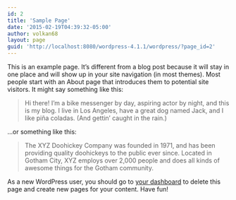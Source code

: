 ```yaml
---
id: 2
title: 'Sample Page'
date: '2015-02-19T04:39:32-05:00'
author: volkan68
layout: page
guid: 'http://localhost:8080/wordpress-4.1.1/wordpress/?page_id=2'
---
```


This is an example page. It’s different from a blog post because it will stay in one place and will show up in your site navigation (in most themes). Most people start with an About page that introduces them to potential site visitors. It might say something like this:

> Hi there! I’m a bike messenger by day, aspiring actor by night, and this is my blog. I live in Los Angeles, have a great dog named Jack, and I like piña coladas. (And gettin’ caught in the rain.)

…or something like this:

> The XYZ Doohickey Company was founded in 1971, and has been providing quality doohickeys to the public ever since. Located in Gotham City, XYZ employs over 2,000 people and does all kinds of awesome things for the Gotham community.

As a new WordPress user, you should go to [your dashboard](http://localhost:8080/wordpress-4.1.1/wordpress/wp-admin/) to delete this page and create new pages for your content. Have fun!